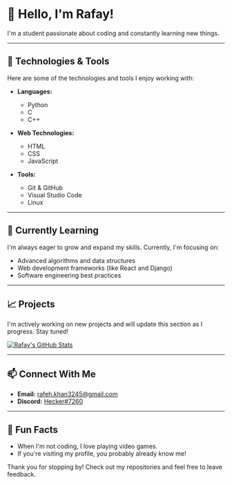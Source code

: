 # 👋 Hello, I'm Rafay!

I'm a student passionate about coding and constantly learning new things.

---

## 🔧 Technologies & Tools

Here are some of the technologies and tools I enjoy working with:

- **Languages:**  
  - Python  
  - C  
  - C++  

- **Web Technologies:**  
  - HTML  
  - CSS  
  - JavaScript  

- **Tools:**  
  - Git & GitHub  
  - Visual Studio Code  
  - Linux  

---

## 🌱 Currently Learning

I'm always eager to grow and expand my skills. Currently, I'm focusing on:

- Advanced algorithms and data structures  
- Web development frameworks (like React and Django)  
- Software engineering best practices  

---

## 📈 Projects

I'm actively working on new projects and will update this section as I progress. Stay tuned!

[![Rafay's GitHub Stats](https://github-readme-stats.vercel.app/api?username=Rafay-459&show_icons=true&theme=radical)](https://github.com/anuraghazra/github-readme-stats)

---

## 📫 Connect With Me

- **Email:** [rafeh.khan3245@gmail.com](mailto:rafeh.khan3245@gmail.com)  
- **Discord:** [Hecker#7260](https://discord.com/channels/@me/1010770302642434159)  

---

## 🎉 Fun Facts

- When I'm not coding, I love playing video games.  
- If you're visiting my profile, you probably already know me!  

Thank you for stopping by! Check out my repositories and feel free to leave feedback.

